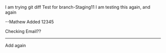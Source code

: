 I am 
trying git diff
Test for branch-Staging11
I am testing this again, and again




--Mathew Added 12345


Checking Email??

---------------------------

Add again
